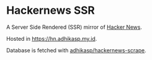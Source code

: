 # Hackernews SSR

A Server Side Rendered (SSR) mirror of [Hacker News](https://news.ycombinator.com/).

Hosted in https://hn.adhikasp.my.id.

Database is fetched with [adhikasp/hackernews-scrape](https://github.com/adhikasp/hackernews-scrape).
